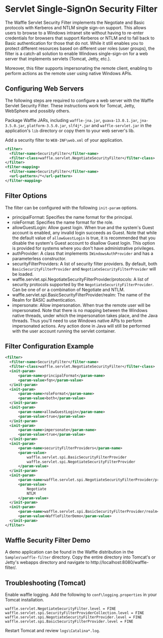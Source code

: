 Servlet Single-SignOn Security Filter
=====================================

The Waffle Servlet Security Filter implements the Negotiate and Basic protocols with Kerberos and NTLM single sign-on support. This allows users to browse to a Windows intranet site without having to re-enter credentials for browsers that support Kerberos or NTLM and to fall back to Basic authentication for those that do not. While it still enables you to protect different resources based on different user roles (user groups), the filter is a catch-all solution to enable Windows single-sign-on for a web server that implements servlets (Tomcat, Jetty, etc.). 

Moreover, this filter supports impersonating the remote client, enabling to perform actions as the remote user using native Windows APIs. 

Configuring Web Servers
-----------------------

The following steps are required to configure a web server with the Waffle Servlet Security Filter. These instructions work for Tomcat, Jetty, WebSphere and possibly others.

Package Waffle JARs, including `waffle-jna.jar`, `guava-13.0.1.jar`, `jna-3.5.0.jar`, `platform-3.5.0.jar`, `slf4j*.jar` and `waffle-servlet.jar` in the application's `lib` directory or copy them to your web server's lib. 

Add a security filter to `WEB-INF\web.xml` of your application. 

``` xml
<filter>
  <filter-name>SecurityFilter</filter-name>
  <filter-class>waffle.servlet.NegotiateSecurityFilter</filter-class>
</filter>
<filter-mapping>
  <filter-name>SecurityFilter</filter-name>
  <url-pattern>/*</url-pattern>
</filter-mapping>
```

Filter Options
--------------

The filter can be configured with the following `init-param` options. 

* principalFormat: Specifies the name format for the principal.
* roleFormat: Specifies the name format for the role.
* allowGuestLogin: Allow guest login. When true and the system's Guest account is enabled, any invalid login succeeds as Guest. Note that while the default value of `allowGuestLogin` is true, it is recommended that you disable the system's Guest account to disallow Guest login. This option is provided for systems where you don't have administrative privileges. 
* authProvider: A class that implements `IWindowsAuthProvider` and has a parameterless constructor. 
* securityFilterProviders: A list of security filter providers. By default, both `BasicSecurityFilterProvider` and `NegotiateSecurityFilterProvider` will be loaded. 
* waffle.servlet.spi.NegotiateSecurityFilterProvider/protocols: A list of security protocols supported by the `NegotiateSecurityFilterProvider`. Can be one of or a combination of Negotiate and NTLM. 
* waffle.servlet.spi.BasicSecurityFilterProvider/realm: The name of the Realm for BASIC authentication. 
* impersonate: Allow impersonation. When true the remote user will be impersonated. Note that there is no mapping between the Windows native threads, under which the impersonation takes place, and the Java threads. Thus you'll need to use Windows native APIs to perform impersonated actions. Any action done in Java will still be performed with the user account running the servlet container. 

Filter Configuration Example
----------------------------

``` xml
<filter>
  <filter-name>SecurityFilter</filter-name>
  <filter-class>waffle.servlet.NegotiateSecurityFilter</filter-class>   
  <init-param>
      <param-name>principalFormat</param-name>
      <param-value>fqn</param-value>
  </init-param>
  <init-param>
      <param-name>roleFormat</param-name>
      <param-value>both</param-value>
  </init-param>
  <init-param>
      <param-name>allowGuestLogin</param-name>
      <param-value>true</param-value>
  </init-param>
  <init-param>
      <param-name>impersonate</param-name>
      <param-value>true</param-value>
  </init-param>
  <init-param>
      <param-name>securityFilterProviders</param-name>
      <param-value>
          waffle.servlet.spi.BasicSecurityFilterProvider
          waffle.servlet.spi.NegotiateSecurityFilterProvider
      </param-value>
  </init-param>
  <init-param>
      <param-name>waffle.servlet.spi.NegotiateSecurityFilterProvider/protocols</param-name>
      <param-value>
          Negotiate
          NTLM
      </param-value>
  </init-param>
  <init-param>    
      <param-name>waffle.servlet.spi.BasicSecurityFilterProvider/realm</param-name>
      <param-value>WaffleFilterDemo</param-value>
  </init-param>
</filter>
```

Waffle Security Filter Demo
---------------------------

A demo application can be found in the Waffle distribution in the `Samples\waffle-filter` directory. Copy the entire directory into Tomcat's or Jetty's webapps directory and navigate to http://localhost:8080/waffle-filter/. 

Troubleshooting (Tomcat)
------------------------

Enable waffle logging. Add the following to `conf\logging.properties` in your Tomcat installation. 

``` 
waffle.servlet.NegotiateSecurityFilter.level = FINE
waffle.servlet.spi.SecurityFilterProviderCollection.level = FINE
waffle.servlet.spi.NegotiateSecurityFilterProvider.level = FINE
waffle.servlet.spi.BasicSecurityFilterProvider.level = FINE
```

Restart Tomcat and review `logs\Catalina*.log`. 

